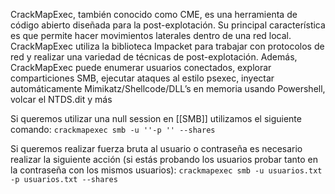 CrackMapExec, también conocido como CME, es una herramienta de código abierto diseñada para la post-explotación. Su principal característica es que permite hacer movimientos laterales dentro de una red local. CrackMapExec utiliza la biblioteca Impacket para trabajar con protocolos de red y realizar una variedad de técnicas de post-explotación. Además, CrackMapExec puede enumerar usuarios conectados, explorar comparticiones SMB, ejecutar ataques al estilo psexec, inyectar automáticamente Mimikatz/Shellcode/DLL’s en memoria usando Powershell, volcar el NTDS.dit y más

Si queremos utilizar una null session en [[SMB]] utilizamos el siguiente comando: ```crackmapexec smb -u ''-p '' --shares```

Si queremos realizar fuerza bruta al usuario o contraseña es necesario realizar la siguiente acción (si estás probando los usuarios probar tanto en la contraseña con los mismos usuarios): ```crackmapexec smb -u usuarios.txt -p usuarios.txt --shares```
